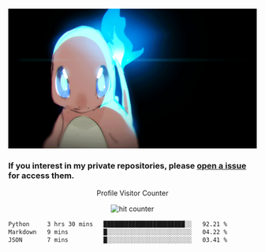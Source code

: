 [gif]: https://raw.githubusercontent.com/uysalserkan/uysalserkan/master/charmander-2.gif

![gif]

### If you interest in my private repositories, please [open a issue](https://github.com/uysalserkan/uysalserkan/issues) for access them.


<div align="center">
<p>Profile Visitor Counter</p>
<img src="https://profile-counter.glitch.me/uysalserkan/count.svg" alt="hit counter" align="center">
</div>

<!--START_SECTION:waka-->
```text
Python     3 hrs 30 mins   ███████████████████████░░   92.21 % 
Markdown   9 mins          █░░░░░░░░░░░░░░░░░░░░░░░░   04.22 % 
JSON       7 mins          █░░░░░░░░░░░░░░░░░░░░░░░░   03.41 % 
```
<!--END_SECTION:waka-->

